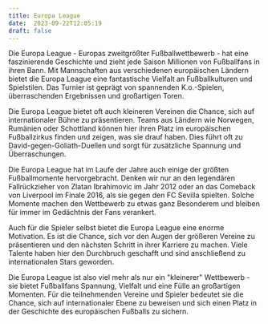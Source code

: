 ```yaml
---
title: Europa League
date:  2023-09-22T12:05:19
draft: false
---
```


Die Europa League - Europas zweitgrößter Fußballwettbewerb - hat eine faszinierende Geschichte und zieht jede Saison Millionen von Fußballfans in ihren Bann. Mit Mannschaften aus verschiedenen europäischen Ländern bietet die Europa League eine fantastische Vielfalt an Fußballkulturen und Spielstilen. Das Turnier ist geprägt von spannenden K.o.-Spielen, überraschenden Ergebnissen und großartigen Toren.

Die Europa League bietet oft auch kleineren Vereinen die Chance, sich auf internationaler Bühne zu präsentieren. Teams aus Ländern wie Norwegen, Rumänien oder Schottland können hier ihren Platz im europäischen Fußballzirkus finden und zeigen, was sie drauf haben. Dies führt oft zu David-gegen-Goliath-Duellen und sorgt für zusätzliche Spannung und Überraschungen.

Die Europa League hat im Laufe der Jahre auch einige der größten Fußballmomente hervorgebracht. Denken wir nur an den legendären Fallrückzieher von Zlatan Ibrahimovic im Jahr 2012 oder an das Comeback von Liverpool im Finale 2016, als sie gegen den FC Sevilla spielten. Solche Momente machen den Wettbewerb zu etwas ganz Besonderem und bleiben für immer im Gedächtnis der Fans verankert.

Auch für die Spieler selbst bietet die Europa League eine enorme Motivation. Es ist die Chance, sich vor den Augen der größeren Vereine zu präsentieren und den nächsten Schritt in ihrer Karriere zu machen. Viele Talente haben hier den Durchbruch geschafft und sind anschließend zu internationalen Stars geworden.

Die Europa League ist also viel mehr als nur ein "kleinerer" Wettbewerb - sie bietet Fußballfans Spannung, Vielfalt und eine Fülle an großartigen Momenten. Für die teilnehmenden Vereine und Spieler bedeutet sie die Chance, sich auf internationaler Ebene zu beweisen und sich einen Platz in der Geschichte des europäischen Fußballs zu sichern.
